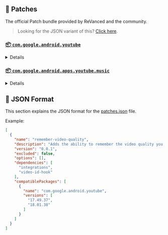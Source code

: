 ## 🧩 Patches

The official Patch bundle provided by ReVanced and the community.

> Looking for the JSON variant of this? [Click here](patches.json).

### [📦 `com.google.android.youtube`](https://play.google.com/store/apps/details?id=com.google.android.youtube)
<details>

| 💊 Patch | 📜 Description | 🏹 Target Version |
|:--------:|:--------------:|:-----------------:|
| `client-spoof` | Spoofs the YouTube client to prevent playback issues. | 18.01.38 |
| `custom-branding-icon-afn-blue` | Changes the YouTube launcher icon (Afn / Blue). | 18.01.38 |
| `custom-branding-icon-afn-red` | Changes the YouTube launcher icon (Afn / Red). | 18.01.38 |
| `custom-branding-icon-revancify` | Changes the YouTube launcher icon (Revancify). | 18.01.38 |
| `custom-branding-name` | Changes the YouTube launcher name to your choice (defaults to ReVanced Extended). | 18.01.38 |
| `custom-seekbar-color` | Change seekbar color in dark mode. | 18.01.38 |
| `custom-video-buffer` | Lets you change the buffers of videos. | 18.01.38 |
| `custom-video-speed` | Adds more video speed options. | 18.01.38 |
| `default-video-quality` | Adds ability to set default video quality settings. | 18.01.38 |
| `default-video-speed` | Adds ability to set default video speed settings. | 18.01.38 |
| `disable-haptic-feedback` | Disable haptic feedback when swiping. | 18.01.38 |
| `enable-external-browser` | Use an external browser to open the url. | 18.01.38 |
| `enable-minimized-playback` | Enables minimized and background playback. | 18.01.38 |
| `enable-old-layout` | Spoof the YouTube client version to use the old layout. | 18.01.38 |
| `enable-old-quality-layout` | Enables the original quality flyout menu. | 18.01.38 |
| `enable-open-links-directly` | Bypass URL redirects (youtube.com/redirect) when opening links in video descriptions. | 18.01.38 |
| `enable-seekbar-tapping` | Enables tap-to-seek on the seekbar of the video player. | 18.01.38 |
| `enable-tablet-miniplayer` | Enables the tablet mini player layout. | 18.01.38 |
| `enable-wide-searchbar` | Replaces the search icon with a wide search bar. This will hide the YouTube logo when active. | 18.01.38 |
| `force-premium-heading` | Forces premium heading on the home screen. | 18.01.38 |
| `header-switch` | Add switch to change header. | 18.01.38 |
| `hide-auto-captions` | Hide captions from being automatically enabled. | 18.01.38 |
| `hide-auto-player-popup-panels` | Hide automatic popup panels (playlist or live chat) on video player. | 18.01.38 |
| `hide-autoplay-button` | Hides the autoplay button in the video player. | 18.01.38 |
| `hide-button-container` | Adds options to hide action buttons under a video. | 18.01.38 |
| `hide-cast-button` | Hides the cast button in the video player. | 18.01.38 |
| `hide-channel-watermark` | Hides creator's watermarks on videos. | 18.01.38 |
| `hide-comment-component` | Adds options to hide comment component under a video. | 18.01.38 |
| `hide-create-button` | Hides the create button in the navigation bar. | 18.01.38 |
| `hide-crowdfunding-box` | Hides the crowdfunding box between the player and video description. | 18.01.38 |
| `hide-email-address` | Hides the email address in the account switcher. | 18.01.38 |
| `hide-endscreen-cards` | Hides the suggested video cards at the end of a video in fullscreen. | 18.01.38 |
| `hide-endscreen-overlay` | Hide endscreen overlay on swipe controls. | 18.01.38 |
| `hide-filmstrip-overlay` | Hide flimstrip overlay on swipe controls. | 18.01.38 |
| `hide-flyout-panel` | Adds options to hide player settings flyout panel. | 18.01.38 |
| `hide-fullscreen-buttoncontainer` | Hides the button containers in fullscreen. | 18.01.38 |
| `hide-general-ads` | Hooks the method which parses the bytes into a ComponentContext to filter components. | 18.01.38 |
| `hide-info-cards` | Hides info-cards in videos. | 18.01.38 |
| `hide-mix-playlists` | Removes mix playlists from home feed and video player. | 18.01.38 |
| `hide-pip-notification` | Disable pip notification when you first launch pip mode. | 18.01.38 |
| `hide-player-captions-button` | Hides the captions button in the video player. | 18.01.38 |
| `hide-player-overlay-filter` | Remove the dark filter layer from the player's background. | 18.01.38 |
| `hide-shorts-button` | Hides the shorts button in the navigation bar. | 18.01.38 |
| `hide-shorts-component` | Hides other Shorts components. | 18.01.38 |
| `hide-snackbar` | Hides the snackbar action popup. | 18.01.38 |
| `hide-startup-shorts-player` | Disables playing YouTube Shorts when launching YouTube. | 18.01.38 |
| `hide-stories` | Hides YouTube Stories shelf on the feed. | 18.01.38 |
| `hide-suggested-actions` | Hide the suggested actions bar inside the player. | 18.01.38 |
| `hide-time-and-seekbar` | Hides progress bar and time counter on videos. | 18.01.38 |
| `hide-video-ads` | Removes ads in the video player. | 18.01.38 |
| `layout-switch` | Tricks the dpi to use some tablet/phone layouts. | 18.01.38 |
| `materialyou` | Enables MaterialYou theme for Android 12+ | 18.01.38 |
| `microg-support` | Allows YouTube ReVanced to run without root and under a different package name with Vanced MicroG. | 18.01.38 |
| `optimize-resource` | Removes duplicate resources and adds missing translation files from YouTube. | 18.01.38 |
| `overlay-buttons` | Add overlay buttons for ReVanced Extended. | 18.01.38 |
| `patch-options` | Create an options.toml file. | all |
| `remove-player-button-background` | Removes the background from the video player buttons. | 18.01.38 |
| `return-youtube-dislike` | Shows the dislike count of videos using the Return YouTube Dislike API. | 18.01.38 |
| `settings` | Applies mandatory patches to implement ReVanced settings into the application. | 18.01.38 |
| `sponsorblock` | Integrate SponsorBlock. | 18.01.38 |
| `swipe-controls` | Adds volume and brightness swipe controls. | 18.01.38 |
| `theme` | Applies a custom theme (default: amoled). | 18.01.38 |
| `translations` | Add Crowdin Translations | 18.01.38 |
</details>

### [📦 `com.google.android.apps.youtube.music`](https://play.google.com/store/apps/details?id=com.google.android.apps.youtube.music)
<details>

| 💊 Patch | 📜 Description | 🏹 Target Version |
|:--------:|:--------------:|:-----------------:|
| `background-play` | Enables playing music in the background. | all |
| `client-spoof-music` | Spoofs the YouTube Music client. | all |
| `custom-branding-music-red` | Changes the YouTube Music launcher icon to your choice (defaults to ReVanced Red). | all |
| `custom-branding-music-revancify` | Changes the YouTube Music launcher icon to your choice (Revancify). | all |
| `enable-black-navbar` | Sets the navigation bar color to black. | all |
| `enable-color-match-player` | Matches the fullscreen player color with the minimized one. | all |
| `enable-force-minimized-player` | Permanently keep player minimized even if another track is played. | all |
| `enable-force-shuffle` | Enable force shuffle even if another track is played. | all |
| `enable-opus-codec` | Enable opus codec when playing audio. | all |
| `enable-tablet-mode` | Enable landscape mode on phone. | all |
| `enable-zen-mode` | Adds a grey tint to the video player to reduce eye strain. | all |
| `exclusive-audio-playback` | Enables the option to play music without video. | all |
| `hide-compact-header` | Hides the music category bar at the top of the homepage. | all |
| `hide-get-premium` | Removes all "Get Premium" evidences from the avatar menu. | all |
| `hide-music-ads` | Removes ads in the music player. | all |
| `hide-music-cast-button` | Hides the cast button in the video player and header | all |
| `hide-taste-builder` | Removes the "Tell us which artists you like" card from the home screen. | all |
| `hide-upgrade-button` | Removes the upgrade tab from the pivot bar. | all |
| `minimized-playback-music` | Enables minimized playback on Kids music. | all |
| `music-microg-support` | Allows YouTube Music ReVanced to run without root and under a different package name. | all |
| `music-settings` | Adds settings for ReVanced to YouTube Music. | all |
| `optimize-resource-music` | Remove unnecessary resources. | all |
| `patch-options` | Create an options.toml file. | all |
| `translations-music` | Add Crowdin Translations for YouTube Music | all |
</details>



## 📝 JSON Format

This section explains the JSON format for the [patches.json](patches.json) file.

Example:

```json
[
  {
    "name": "remember-video-quality",
    "description": "Adds the ability to remember the video quality you chose in the video quality flyout.",
    "version": "0.0.1",
    "excluded": false,
    "options": [],
    "dependencies": [
      "integrations",
      "video-id-hook"
    ],
    "compatiblePackages": [
      {
        "name": "com.google.android.youtube",
        "versions": [
          "17.49.37",
          "18.01.38"
        ]
      }
    ]
  }
]
```